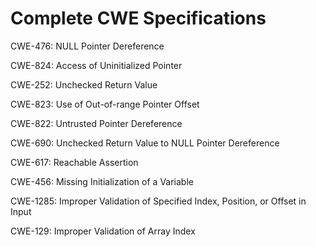 

# Complete CWE Specifications

CWE-476: NULL Pointer Dereference

CWE-824: Access of Uninitialized Pointer

CWE-252: Unchecked Return Value

CWE-823: Use of Out-of-range Pointer Offset

CWE-822: Untrusted Pointer Dereference

CWE-690: Unchecked Return Value to NULL Pointer Dereference

CWE-617: Reachable Assertion

CWE-456: Missing Initialization of a Variable

CWE-1285: Improper Validation of Specified Index, Position, or Offset in Input

CWE-129: Improper Validation of Array Index